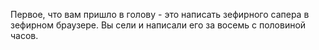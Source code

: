 Первое, что вам пришло в голову - это написать зефирного сапера в зефирном браузере. 
Вы сели и написали его за восемь с половиной часов.
